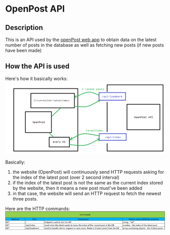 # OpenPost API

## Description

This is an API used by the [openPost web app](https://openpost.adaptable.app/) to obtain data on the latest number of posts in the database as well as fetching new posts (if new posts have been made)

## How the API is used

Here's how it basically works:
![working diagram](/images/working_diagram.png)

Basically:
1) the website (OpenPost) will continuously send HTTP requests asking for the index of the latest post (over 2 second interval)
2) if the index of the latest post is not the same as the current index stored by the website, then it means a new post must've been added
3) in that case, the website will send an HTTP request to fetch the newest three posts.


Here are the HTTP commands:
![HTTP commands](/images/HTTP_commands_pic.png)

